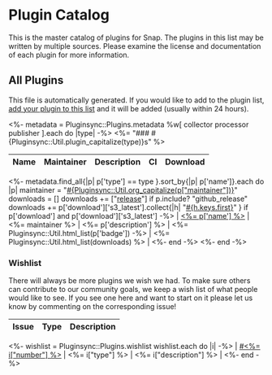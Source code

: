 # Plugin Catalog
This is the master catalog of plugins for Snap. The plugins in this list may be written by multiple sources. Please examine the license and documentation of each plugin for more information.

## All Plugins
This file is automatically generated. If you would like to add to the plugin list, [add your plugin to this list](docs/plugins.yml) and it will be added (usually within 24 hours).

<%-
metadata = Pluginsync::Plugins.metadata
%w[ collector processor publisher ].each do |type|
-%>
<%= "### #{Pluginsync::Util.plugin_capitalize(type)}s" %>

| Name | Maintainer | Description | CI | Download |
|------|------------|-------------|----|----------|
<%-
  metadata.find_all{|p| p['type'] == type }.sort_by{|p| p['name']}.each do |p|
    maintainer = "[#{Pluginsync::Util.org_capitalize(p["maintainer"])}](#{p['maintainer_url']})"
    downloads = []
    downloads += ["[release](#{p['github_release']})"] if p.include? "github_release"
    downloads += p['download']['s3_latest'].collect{|h| "[#{h.keys.first}](#{h[h.keys.first]})" } if p['download'] and p['download']['s3_latest']
-%>
| [<%= p['name'] %>](<%= p['repo_url'] %>) | <%= maintainer %> | <%= p['description'] %> | <%= Pluginsync::Util.html_list(p['badge']) -%> | <%= Pluginsync::Util.html_list(downloads) %> |
  <%- end -%>
<%- end -%>

### Wishlist

There will always be more plugins we wish we had. To make sure others can contribute to our community goals, we keep a wish list of what people would like to see. If you see one here and want to start on it please let us know by commenting on the corresponding issue!

| Issue | Type | Description |
|-------|------|-------------|
<%-
wishlist = Pluginsync::Plugins.wishlist
wishlist.each do |i|
-%>
| [#<%= i["number"] %>](<%= i["url"] %>) | <%= i["type"] %> | <%= i["description"] %> |
<%- end -%>
